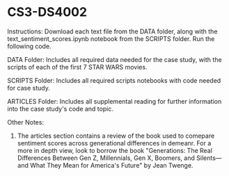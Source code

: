# CS3-DS4002
Instructions:
Download each text file from the DATA folder, along with the text_sentiment_scores.ipynb notebook from the SCRIPTS folder. Run the following code.

DATA Folder:
Includes all required data needed for the case study, with the scripts of each of the first 7 STAR WARS movies.

SCRIPTS Folder:
Includes all required scripts notebooks with code needed for case study.

ARTICLES Folder:
Includes all supplemental reading for further information into the case study's code and topic.

Other Notes:
1. The articles section contains a review of the book used to comepare sentiment scores across generational differences in demeanr. For a more in depth view, look to borrow the book "Generations: The Real Differences Between Gen Z, Millennials, Gen X, Boomers, and Silents—and What They Mean for America's Future" by Jean Twenge.
